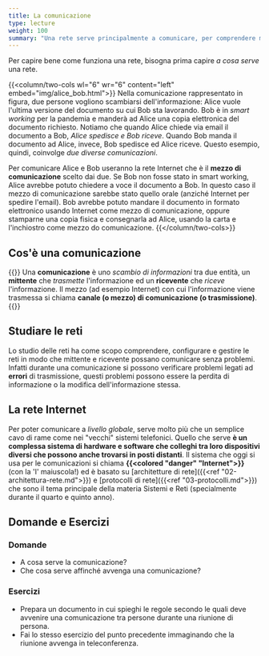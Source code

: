 ```yaml
---
title: La comunicazione
type: lecture
weight: 100
summary: "Una rete serve principalmente a comunicare, per comprendere meglio il concetto di rete, quindi, questa lezione introduce i concetti importanti di una comunicazione: mittente, ricevente, canale, errore, ..."
---
```


Per capire bene come funziona una rete, bisogna prima capire *a cosa serve* una rete.

{{<column/two-cols wl="6" wr="6" content="left" embed="img/alice_bob.html">}}
Nella comunicazione rappresentato in figura, due persone vogliono scambiarsi dell'informazione: Alice vuole l'ultima versione del documento su cui Bob sta lavorando. Bob è in *smart working* per la pandemia e manderà ad Alice una copia elettronica del documento richiesto. Notiamo che quando Alice chiede via email il documento a Bob, *Alice spedisce e Bob riceve*. Quando Bob manda il documento ad Alice, invece, Bob spedisce ed Alice riceve. Questo esempio, quindi, coinvolge *due diverse comunicazioni*.

Per comunicare Alice e Bob useranno la rete Internet che è il **mezzo di comunicazione** scelto dai due. Se Bob non fosse stato in smart working, Alice avrebbe potuto chiedere a voce il documento a Bob. In questo caso il mezzo di comunicazione sarebbe stato quello orale (anziché Internet per spedire l'email). Bob avrebbe potuto mandare il documento in formato elettronico usando Internet come mezzo di comunicazione, oppure stamparne una copia fisica e consegnarla ad Alice, usando la carta e l'inchiostro come mezzo do comunicazione.
{{</column/two-cols>}}

## Cos'è una comunicazione
{{<def>}}
Una **comunicazione** è uno *scambio di informazioni* tra due entità, un **mittente** che *trasmette* l'informazione ed un **ricevente** che *riceve* l'informazione. Il mezzo (ad esempio Internet) con cui l'informazione viene trasmessa si chiama **canale (o mezzo) di comunicazione (o trasmissione)**.
{{</def>}}

## Studiare le reti
Lo studio delle reti ha come scopo comprendere, configurare e gestire le reti in modo che mittente e ricevente possano comunicare senza problemi. Infatti durante una comunicazione si possono verificare problemi legati ad **errori** di trasmissione, questi problemi possono essere la perdita di informazione o la modifica dell'informazione stessa.

## La rete Internet
Per poter comunicare a *livello globale*, serve molto più che un semplice cavo di rame come nei "vecchi" sistemi telefonici. Quello che serve **è un complessa sistema di hardware e software che colleghi tra loro dispositivi diversi che possono anche trovarsi in posti distanti**. Il sistema che oggi si usa per le comunicazioni si chiama **{{<colored "danger" "Internet">}}** (con la 'I' maiuscola!) ed è basato su [architetture di rete]({{<ref "02-architettura-rete.md">}}) e [protocolli di rete]({{<ref "03-protocolli.md">}}) che sono il tema principale della materia Sistemi e Reti (specialmente durante il quarto e quinto anno).

## Domande e Esercizi

### Domande
* A cosa serve la comunicazione?
* Che cosa serve affinché avvenga una comunicazione?

### Esercizi

* Prepara un documento in cui spieghi le regole secondo le quali deve avvenire una comunicazione tra persone durante una riunione di persona.
* Fai lo stesso esercizio del punto precedente immaginando che la riunione avvenga in teleconferenza.
